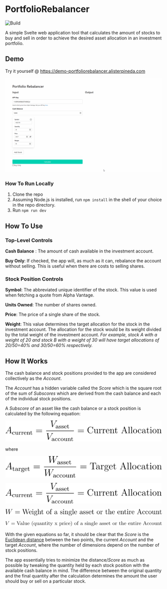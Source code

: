 # PortfolioRebalancer
![Build](https://github.com/alisterpineda/PortfolioRebalancer/workflows/Build/badge.svg)

A simple Svelte web application tool that calculates the amount of stocks to buy and sell in order to achieve the desired asset allocation in an investment portfolio. 

## Demo
Try it yourself @ https://demo-portfoliorebalancer.alisterpineda.com

![Demo Video](docs/demo.gif)

### How To Run Locally

1. Clone the repo
2. Assuming Node.js is installed, run `npm install` in the shell of your choice in the repo directory.
3. Run `npm run dev`

## How To Use

### Top-Level Controls

**Cash Balance** : The amount of cash available in the investment account.

**Buy Only**: If checked, the app will, as much as it can, rebalance the account without selling. This is useful when there are costs to selling shares.

### Stock Position Controls

**Symbol**: The abbreviated unique identifier of the stock. This value is used when fetching a quote from Alpha Vantage.

**Units Owned**: The number of shares owned.

**Price**: The price of a single share of the stock.

**Weight**: This value determines the target allocation for the stock in the investment account. The allocation for the stock would be its weight divided by the total weight of the investment account. *For example, stock A with a weight of 20 and stock B with a weight of 30 will have target allocations of 20/50=40% and 30/50=60% respectively.*

## How It Works

The cash balance and stock positions provided to the app are considered collectively as the *Account*.

The *Account* has a hidden variable called the *Score* which is the square root of the sum of *Subscores* which are derived from the cash balance and each of the individual stock positions.

A *Subscore* of an asset like the cash balance or a stock position is calculated by the following equation:

![equation](docs/eqn0.svg)

where 

![equation](docs/eqn1.svg)

![equation](docs/eqn2.svg)

![equation](docs/eqn3.svg)

![equation](docs/eqn4.svg)

With the given equations so far, it should be clear that the *Score* is the [Euclidean distance](https://en.wikipedia.org/wiki/Euclidean_distance) between the two points, the current *Account* and the target *Account*, where the number of dimensions depend on the number of stock positions.

The app essentially tries to minimize the distance/*Score* as much as possible by tweaking the quantity held by each stock position with the available cash balance in mind. The difference between the original quantity and the final quantity after the calculation determines the amount the user should buy or sell on a particular stock.